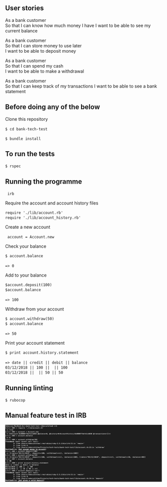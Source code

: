## User stories

As a bank customer  
So that I can know how much money I have
I want to be able to see my current balance

As a bank customer  
So that I can store money to use later  
I want to be able to deposit money  

As a bank customer  
So that I can spend my cash  
I want to be able to make a withdrawal

As a bank customer  
So that I can keep track of my transactions
I want to be able to see a bank statement

## Before doing any of the below

Clone this repository

``$ cd bank-tech-test``

``$ bundle install``

## To run the tests

``$ rspec``

## Running the programme

`` irb``

Require the account and account history files

```
require './lib/account.rb' 
require './lib/account_history.rb'
```

Create a new account

`` account = Account.new``

Check your balance

```
$ account.balance

=> 0
```

Add to your balance

```
$account.deposit(100)
$account.balance

=> 100
```


Withdraw from your account

```
$ account.withdraw(50)
$ account.balance

=> 50
```

Print your account statement

```
$ print account.history.statement

=> date || credit || debit || balance
03/12/2018 || 100 ||  || 100
03/12/2018 ||  || 50 || 50
```

## Running linting

``$ rubocop``

## Manual feature test in IRB

![Manual feature tests](irb_feature_test.png)
